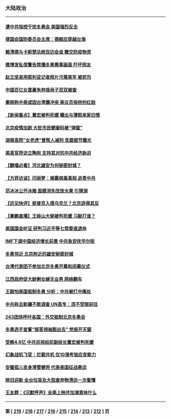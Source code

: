 ### 大陆政治
---
#### [遭中共指控干扰冬奥会 美国强烈反击](../../pages/ncid277/n13539372.md) 
#### [德国会国防委员会主席：德舰应穿越台海](../../pages/ncid277/n13538773.md) 
#### [赖清德与卡斯楚总统双边会谈 赠交防疫物资](../../pages/ncid277/n13538326.md) 
#### [微博发私信警告禁播冬奥赛事画面 吓坏网友](../../pages/ncid277/n13538447.md) 
#### [赵立坚盗用叙利亚记者照片污蔑美军 被抓包](../../pages/ncid277/n13538255.md) 
#### [中国百亿女富豪朱林瑶母子双双被查](../../pages/ncid277/n13538331.md) 
#### [秦刚称中美或因台湾爆冲突 美议员指他扮红脸](../../pages/ncid277/n13537360.md) 
#### [【新闻看点】董宏被判死缓 曝出与薄熙来家旧情](../../pages/ncid277/n13537340.md) 
#### [北京疫情加剧 大批市民健康码被“弹窗”](../../pages/ncid277/n13538304.md) 
#### [湖南高院“女老虎”曾帮人减刑 贪腐细节曝光](../../pages/ncid277/n13537890.md) 
#### [美高官将访立陶宛 支持其对抗中共经济胁迫](../../pages/ncid277/n13537688.md) 
#### [【翻墙必看】河北雄安为何秘密封城？](../../pages/ncid277/n13537650.md) 
#### [【方菲访谈】闫丽梦：揭露病毒真相 追责中共](../../pages/ncid277/n13536311.md) 
#### [范冰冰公开冰箱 面膜消失改放水果 引猜测](../../pages/ncid277/n13537379.md) 
#### [【远见快评】挺普京入侵乌克兰？北京适得其反](../../pages/ncid277/n13537475.md) 
#### [【秦鹏直播】王岐山大秘被判死缓 习敲打谁？](../../pages/ncid277/n13537426.md) 
#### [美国国会听证 研判习近平等七常委谁退休](../../pages/ncid277/n13535306.md) 
#### [IMF下调中国经济增长前景 中共急安抚华尔街](../../pages/ncid277/n13537112.md) 
#### [冬奥邻近 北京附近的雄安秘密封城](../../pages/ncid277/n13536821.md) 
#### [台湾代表团不参加北京冬奥开幕和闭幕仪式](../../pages/ncid277/n13536481.md) 
#### [江西政府促大龄剩女嫁无业男 网络翻车](../../pages/ncid277/n13536574.md) 
#### [王毅怕美国抵制冬奥 分析：中共被打中痛处](../../pages/ncid277/n13536255.md) 
#### [中共称去新疆不能调查 UN高专：须不受限前往](../../pages/ncid277/n13536023.md) 
#### [243团体呼吁各国：外交抵制北京冬奥会](../../pages/ncid277/n13535956.md) 
#### [冬奥选手宣誓“报答领袖豁出去” 党报开天窗](../../pages/ncid277/n13535794.md) 
#### [受贿4.6亿 中共巡视组前副组长董宏被判死缓](../../pages/ncid277/n13535739.md) 
#### [幻象战机飞官：拦截共机 仅10浬考验应变能力](../../pages/ncid277/n13535696.md) 
#### [安徽孤儿变身滑雪健将 代表美国征战奥运](../../pages/ncid277/n13535772.md) 
#### [除旧迎新 全台垃圾及大型废弃物清运一次看懂](../../pages/ncid277/n13535481.md) 
#### [王友群：《沉默呼声》全美上映并加演意味什么](../../pages/ncid277/n13534477.md) 

---
#### 第 [ [219](./219.md) / [218](./218.md) / [217](./217.md) / [216](./216.md) / [215](./215.md) / [214](./214.md) / [213](./213.md) / [212](./212.md) ] 页
